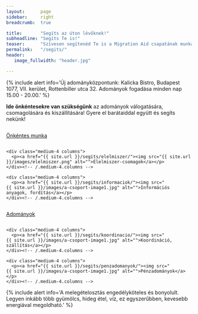 ```yaml
---
layout:      page
sidebar:     right
breadcrumb:  true

title:       "Segíts az úton lévőknek!"
subheadline: "Segíts Te is!"
teaser:      "Szívesen segítenéd Te is a Migration Aid csapatának munkáját? Az alábbi módokon tudod ezt megtenni."
permalink:   "/segits/"
header:
   image_fullwidth: "header.jpg"

---
```


{% include alert info='Új adományközpontunk: Kalicka Bistro, Budapest 1077, VII. kerület, Rottenbiller utca 32. Adományok fogadása minden nap 15.00 - 20.00.' %}

**Ide önkéntesekre van szükségünk** az adományok válogatására, csomagolására és kiszállítására! Gyere el barátaiddal együtt és segíts nekünk!

<div class="row t30">
    <div class="medium-4 columns">
        <p><a href="{{ site.url }}/segits/onkentesek/"><img src="{{ site.url }}/images/onkentes.png" alt="">Önkéntes munka</a></p>
    </div><!-- /.medium-4.columns -->

    <div class="medium-4 columns">
      <p><a href="{{ site.url }}/segits/elelmiszer/"><img src="{{ site.url }}/images/elelmiszer.png" alt="">Élelmiszer-csomagok</a></p>
    </div><!-- /.medium-4.columns -->

    <div class="medium-4 columns">
      <p><a href="{{ site.url }}/segits/informaciok/"><img src="{{ site.url }}/images/a-csoport-image1.jpg" alt="">Információs anyagok, fordítás</a></p>
    </div><!-- /.medium-4.columns -->
</div><!-- /.row -->

<div class="row t30">
    <div class="medium-4 columns">
      <p><a href="{{ site.url }}/segits/adomanyok/"><img src="{{ site.url }}/images/adomany.png" alt="">Adományok</a></p>
    </div><!-- /.medium-4.columns -->

    <div class="medium-4 columns">
      <p><a href="{{ site.url }}/segits/koordinacio/"><img src="{{ site.url }}/images/a-csoport-image1.jpg" alt="">Koordináció, szállítás</a></p>
    </div><!-- /.medium-4.columns -->

    <div class="medium-4 columns">
      <p><a href="{{ site.url }}/segits/penzadomanyok/"><img src="{{ site.url }}/images/a-csoport-image1.jpg" alt="">Pénzadományok</a></p>
    </div><!-- /.medium-4.columns -->
</div><!-- /.row -->

{% include alert info='A melegételosztás engedélyköteles és bonyolult. Legyen inkább több gyümölcs, hideg étel, víz, ez egyszerűbben, kevesebb energiával megoldható.' %}
